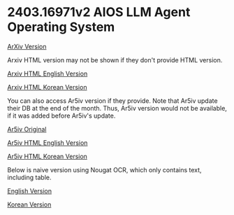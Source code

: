 # 2403.16971v2 AIOS LLM Agent Operating System

[ArXiv Version](https://arxiv.org/abs/2403.16971v2)

Arxiv HTML version may not be shown if they don't provide HTML version.

[Arxiv HTML English Version](https://raw.githack.com/kh-kim/arxiv-translator/master/papers/2403.16971v2/paper.raw.en.html)

[Arxiv HTML Korean Version](https://raw.githack.com/kh-kim/arxiv-translator/master/papers/2403.16971v2/paper.raw.ko.html)

You can also access Ar5iv version if they provide.
Note that Ar5iv update their DB at the end of the month.
Thus, Ar5iv version would not be available, if it was added before Ar5iv's update.

[Ar5iv Original](https://ar5iv.org/abs/2403.16971v2)

[Ar5iv HTML English Version](https://raw.githack.com/kh-kim/arxiv-translator/master/papers/2403.16971v2/paper.ar5iv.en.html)

[Ar5iv HTML Korean Version](https://raw.githack.com/kh-kim/arxiv-translator/master/papers/2403.16971v2/paper.ar5iv.ko.html)

Below is naive version using Nougat OCR, which only contains text, including table.

[English Version](https://raw.githack.com/kh-kim/arxiv-translator/master/papers/2403.16971v2/paper.en.html)

[Korean Version](https://raw.githack.com/kh-kim/arxiv-translator/master/papers/2403.16971v2/paper.ko.html)